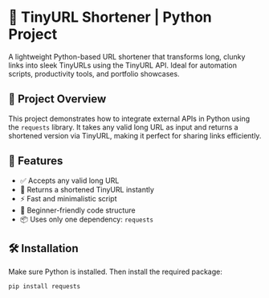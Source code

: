 # 🔗 TinyURL Shortener | Python Project

A lightweight Python-based URL shortener that transforms long, clunky links into sleek TinyURLs using the TinyURL API. Ideal for automation scripts, productivity tools, and portfolio showcases.

## 📌 Project Overview

This project demonstrates how to integrate external APIs in Python using the `requests` library. It takes any valid long URL as input and returns a shortened version via TinyURL, making it perfect for sharing links efficiently.

## 🚀 Features

- ✅ Accepts any valid long URL  
- 🔗 Returns a shortened TinyURL instantly  
- ⚡ Fast and minimalistic script  
- 🧠 Beginner-friendly code structure  
- 📦 Uses only one dependency: `requests`

## 🛠️ Installation

Make sure Python is installed. Then install the required package:

```bash
pip install requests

